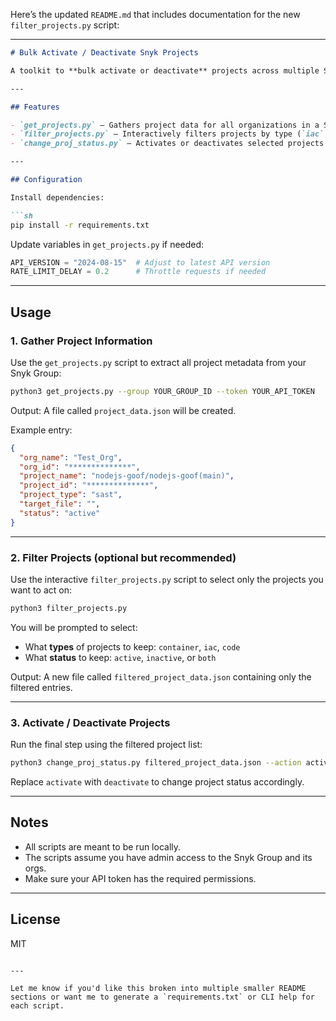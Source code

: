 Here’s the updated `README.md` that includes documentation for the new `filter_projects.py` script:

---

````markdown
# Bulk Activate / Deactivate Snyk Projects

A toolkit to **bulk activate or deactivate** projects across multiple Snyk Organizations in a Group using the Snyk API.

---

## Features

- `get_projects.py` – Gathers project data for all organizations in a Snyk Group. Uses [Snyk's REST API](https://apidocs.snyk.io/).
- `filter_projects.py` – Interactively filters projects by type (`iac`, `container`, `code`) and status (`active`, `inactive`) before any changes are made.
- `change_proj_status.py` – Activates or deactivates selected projects using [Snyk's V1 API](https://snyk.docs.apiary.io/).

---

## Configuration

Install dependencies:

```sh
pip install -r requirements.txt
````

Update variables in `get_projects.py` if needed:

```python
API_VERSION = "2024-08-15"  # Adjust to latest API version
RATE_LIMIT_DELAY = 0.2      # Throttle requests if needed
```

---

## Usage

### 1. Gather Project Information

Use the `get_projects.py` script to extract all project metadata from your Snyk Group:

```sh
python3 get_projects.py --group YOUR_GROUP_ID --token YOUR_API_TOKEN
```

Output:
A file called `project_data.json` will be created.

Example entry:

```json
{
  "org_name": "Test_Org",
  "org_id": "**************",
  "project_name": "nodejs-goof/nodejs-goof(main)",
  "project_id": "**************",
  "project_type": "sast",
  "target_file": "",
  "status": "active"
}
```

---

### 2. Filter Projects (optional but recommended)

Use the interactive `filter_projects.py` script to select only the projects you want to act on:

```sh
python3 filter_projects.py
```

You will be prompted to select:

* What **types** of projects to keep: `container`, `iac`, `code`
* What **status** to keep: `active`, `inactive`, or `both`

Output:
A new file called `filtered_project_data.json` containing only the filtered entries.

---

### 3. Activate / Deactivate Projects

Run the final step using the filtered project list:

```sh
python3 change_proj_status.py filtered_project_data.json --action activate --token YOUR_API_TOKEN
```

Replace `activate` with `deactivate` to change project status accordingly.

---

## Notes

* All scripts are meant to be run locally.
* The scripts assume you have admin access to the Snyk Group and its orgs.
* Make sure your API token has the required permissions.

---

## License

MIT

```

---

Let me know if you'd like this broken into multiple smaller README sections or want me to generate a `requirements.txt` or CLI help for each script.
```
